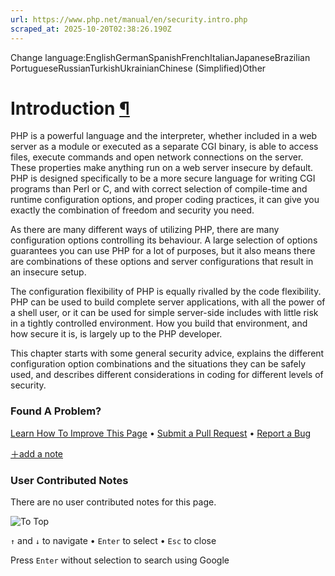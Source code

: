 ```yaml
---
url: https://www.php.net/manual/en/security.intro.php
scraped_at: 2025-10-20T02:38:26.190Z
---
```


Change language:EnglishGermanSpanishFrenchItalianJapaneseBrazilian PortugueseRussianTurkishUkrainianChinese (Simplified)Other

# Introduction [¶](https://www.php.net/manual/en/security.intro.php\#security.intro)

PHP is a powerful language and the interpreter, whether included
in a web server as a module or executed as a separate
CGI binary, is able to access files, execute
commands and open network connections on the server. These
properties make anything run on a web server insecure by default.
PHP is designed specifically to be a more secure language for
writing CGI programs than Perl or C, and with correct selection of
compile-time and runtime configuration options, and proper coding
practices, it can give you exactly the combination of freedom and
security you need.


As there are many different ways of utilizing PHP, there are many
configuration options controlling its behaviour. A large
selection of options guarantees you can use PHP for a lot of
purposes, but it also means there are combinations of these
options and server configurations that result in an insecure
setup.


The configuration flexibility of PHP is equally rivalled by the
code flexibility. PHP can be used to build complete server
applications, with all the power of a shell user, or it can be used
for simple server-side includes with little risk in a tightly
controlled environment. How you build that environment, and how
secure it is, is largely up to the PHP developer.


This chapter starts with some general security advice, explains
the different configuration option combinations and the situations
they can be safely used, and describes different considerations in
coding for different levels of security.


### Found A Problem?

[Learn How To Improve This Page](https://github.com/php/doc-base/blob/master/README.md "This will take you to our contribution guidelines on GitHub")
•
[Submit a Pull Request](https://github.com/php/doc-en/blob/master/security/intro.xml)
•
[Report a Bug](https://github.com/php/doc-en/issues/new?body=From%20manual%20page:%20https:%2F%2Fphp.net%2Fsecurity.intro%0A%0A---)

[＋add a note](https://www.php.net/manual/add-note.php?sect=security.intro&repo=en&redirect=https://www.php.net/manual/en/security.intro.php)

### User Contributed Notes

There are no user contributed notes for this page.

![To Top](https://www.php.net/images/to-top@2x.png)

`↑` and `↓` to navigate •
`Enter` to select •
`Esc` to close


Press `Enter` without
selection to search using Google